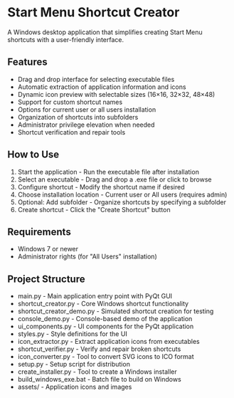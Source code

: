 # Start Menu Shortcut Creator

A Windows desktop application that simplifies creating Start Menu shortcuts with a user-friendly interface.

## Features

- Drag and drop interface for selecting executable files
- Automatic extraction of application information and icons
- Dynamic icon preview with selectable sizes (16×16, 32×32, 48×48)
- Support for custom shortcut names
- Options for current user or all users installation
- Organization of shortcuts into subfolders
- Administrator privilege elevation when needed
- Shortcut verification and repair tools

## How to Use

1. Start the application - Run the executable file after installation
2. Select an executable - Drag and drop a .exe file or click to browse
3. Configure shortcut - Modify the shortcut name if desired
4. Choose installation location - Current user or All users (requires admin)
5. Optional: Add subfolder - Organize shortcuts by specifying a subfolder
6. Create shortcut - Click the "Create Shortcut" button

## Requirements

- Windows 7 or newer
- Administrator rights (for "All Users" installation)

## Project Structure

- main.py - Main application entry point with PyQt GUI
- shortcut_creator.py - Core Windows shortcut functionality
- shortcut_creator_demo.py - Simulated shortcut creation for testing
- console_demo.py - Console-based demo of the application
- ui_components.py - UI components for the PyQt application
- styles.py - Style definitions for the UI
- icon_extractor.py - Extract application icons from executables
- shortcut_verifier.py - Verify and repair broken shortcuts
- icon_converter.py - Tool to convert SVG icons to ICO format
- setup.py - Setup script for distribution
- create_installer.py - Tool to create a Windows installer
- build_windows_exe.bat - Batch file to build on Windows
- assets/ - Application icons and images
